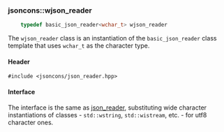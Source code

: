 ### jsoncons::wjson_reader

```c++
    typedef basic_json_reader<wchar_t> wjson_reader
```
The `wjson_reader` class is an instantiation of the `basic_json_reader` class template that uses `wchar_t` as the character type.

#### Header

    #include <jsoncons/json_reader.hpp>

#### Interface

The interface is the same as [json_reader](json_reader.md), substituting wide character instantiations of classes - `std::wstring`, `std::wistream`, etc. - for utf8 character ones.

